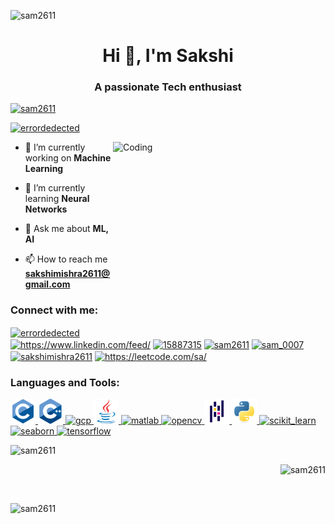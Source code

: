
<p align="left"> <img src="https://media.licdn.com/dms/image/C4E16AQGWIL4ziD2ZsA/profile-displaybackgroundimage-shrink_350_1400/0/1636780584322?e=1677110400&v=beta&t=5Fs7WHUyuUs1VrdWNL54aZSDf9sipQyst5prkx894c8" alt="sam2611" /> </p>

<h1 align="center">Hi 👋, I'm Sakshi</h1>
<h3 align="center">A passionate Tech enthusiast</h3>




<p align="left"> <a href="https://github-profile-trophy.vercel.app/?username=ryo-ma&theme=onedark"><img src="https://github-profile-trophy.vercel.app/?username=sam2611" alt="sam2611" /></a> </p>

<p align="left"> <a href="https://twitter.com/errordedected" target="blank"><img src="https://img.shields.io/twitter/follow/errordedected?logo=twitter&style=for-the-badge" alt="errordedected" /></a> </p>

<img align="right" alt="Coding" width="340" height="300" src="https://blogger.googleusercontent.com/img/a/AVvXsEgh9adZdfU4H7QMzw7qRWt_cR_xS_Cayq4MXZhpWGLf_xseGi4X5iRxbrsm0Jp5lpwhxTajumE0Ahht9YexXQMZRjuZJQUbCQ9Q1sP8vSju8qZ6WEQGorl67dq5cFNxSsxQh0GLCtX4M8Ow7D9s7VnkPjt1haSGegFkZgvfONFGlD_OfpuD4mlE2tIZ=s320">


- 🔭 I’m currently working on **Machine Learning**

- 🌱 I’m currently learning **Neural Networks**

- 💬 Ask me about **ML, AI**

- 📫 How to reach me **sakshimishra2611@gmail.com**

<h3 align="left">Connect with me:</h3>
<p align="left">
<a href="https://twitter.com/errordedected" target="blank"><img align="center" src="https://raw.githubusercontent.com/rahuldkjain/github-profile-readme-generator/master/src/images/icons/Social/twitter.svg" alt="errordedected" height="30" width="40" /></a>
<a href="https://linkedin.com/in/https://www.linkedin.com/feed/" target="blank"><img align="center" src="https://raw.githubusercontent.com/rahuldkjain/github-profile-readme-generator/master/src/images/icons/Social/linked-in-alt.svg" alt="https://www.linkedin.com/feed/" height="30" width="40" /></a>
<a href="https://stackoverflow.com/users/15887315" target="blank"><img align="center" src="https://raw.githubusercontent.com/rahuldkjain/github-profile-readme-generator/master/src/images/icons/Social/stack-overflow.svg" alt="15887315" height="30" width="40" /></a>
<a href="https://kaggle.com/sam2611" target="blank"><img align="center" src="https://raw.githubusercontent.com/rahuldkjain/github-profile-readme-generator/master/src/images/icons/Social/kaggle.svg" alt="sam2611" height="30" width="40" /></a>
<a href="https://www.codechef.com/users/sam_0007" target="blank"><img align="center" src="https://cdn.jsdelivr.net/npm/simple-icons@3.1.0/icons/codechef.svg" alt="sam_0007" height="30" width="40" /></a>
<a href="https://www.hackerrank.com/sakshi" target="blank"><img align="center" src="https://raw.githubusercontent.com/rahuldkjain/github-profile-readme-generator/master/src/images/icons/Social/hackerrank.svg" alt="sakshimishra2611" height="30" width="40" /></a>
<a href="https://www.leetcode.com/sa/" target="blank"><img align="center" src="https://raw.githubusercontent.com/rahuldkjain/github-profile-readme-generator/master/src/images/icons/Social/leet-code.svg" alt="https://leetcode.com/sa/" height="30" width="40" /></a>
</p>

<h3 align="left">Languages and Tools:</h3>
<p align="left"> <a href="https://www.cprogramming.com/" target="_blank" rel="noreferrer"> <img src="https://raw.githubusercontent.com/devicons/devicon/master/icons/c/c-original.svg" alt="c" width="40" height="40"/> </a> <a href="https://www.w3schools.com/cpp/" target="_blank" rel="noreferrer"> <img src="https://raw.githubusercontent.com/devicons/devicon/master/icons/cplusplus/cplusplus-original.svg" alt="cplusplus" width="40" height="40"/> </a> <a href="https://cloud.google.com" target="_blank" rel="noreferrer"> <img src="https://www.vectorlogo.zone/logos/google_cloud/google_cloud-icon.svg" alt="gcp" width="40" height="40"/> </a> <a href="https://www.java.com" target="_blank" rel="noreferrer"> <img src="https://raw.githubusercontent.com/devicons/devicon/master/icons/java/java-original.svg" alt="java" width="40" height="40"/> </a> <a href="https://www.mathworks.com/" target="_blank" rel="noreferrer"> <img src="https://upload.wikimedia.org/wikipedia/commons/2/21/Matlab_Logo.png" alt="matlab" width="40" height="40"/> </a> <a href="https://opencv.org/" target="_blank" rel="noreferrer"> <img src="https://www.vectorlogo.zone/logos/opencv/opencv-icon.svg" alt="opencv" width="40" height="40"/> </a> <a href="https://pandas.pydata.org/" target="_blank" rel="noreferrer"> <img src="https://raw.githubusercontent.com/devicons/devicon/2ae2a900d2f041da66e950e4d48052658d850630/icons/pandas/pandas-original.svg" alt="pandas" width="40" height="40"/> </a> <a href="https://www.python.org" target="_blank" rel="noreferrer"> <img src="https://raw.githubusercontent.com/devicons/devicon/master/icons/python/python-original.svg" alt="python" width="40" height="40"/> </a> <a href="https://scikit-learn.org/" target="_blank" rel="noreferrer"> <img src="https://upload.wikimedia.org/wikipedia/commons/0/05/Scikit_learn_logo_small.svg" alt="scikit_learn" width="40" height="40"/> </a> <a href="https://seaborn.pydata.org/" target="_blank" rel="noreferrer"> <img src="https://seaborn.pydata.org/_images/logo-mark-lightbg.svg" alt="seaborn" width="40" height="40"/> </a> <a href="https://www.tensorflow.org" target="_blank" rel="noreferrer"> <img src="https://www.vectorlogo.zone/logos/tensorflow/tensorflow-icon.svg" alt="tensorflow" width="40" height="40"/> </a> </p>

<p><img align="left" src="https://github-readme-stats.vercel.app/api/top-langs?username=sam2611&show_icons=true&locale=en&layout=compact" alt="sam2611" /></p>
<br>
<p>&nbsp;<img align="right" src="https://github-readme-stats.vercel.app/api?username=sam2611&show_icons=true&locale=en" alt="sam2611" /></p>
<br>
<p><img align="left" src="https://github-readme-streak-stats.herokuapp.com/?user=sam2611&" alt="sam2611" /></p>
